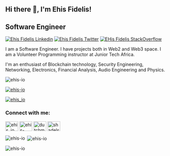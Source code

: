 <h2> Hi there 👋, I'm Ehis Fidelis! </h2>
<h2>Software Engineer </h2>

    
[![Ehis Fidelis Linkedin](https://img.shields.io/badge/LinkedIn-0077B5?style=for-the-badge&logo=linkedin&logoColor=white)](https://www.linkedin.com/in/ehis-fidelis/)
[![Ehis Fidelis Twitter](https://img.shields.io/badge/Twitter-1DA1F2?style=for-the-badge&logo=twitter&logoColor=white)](https://twitter.com/ehis-io)
[![EHis Fidelis StackOverflow](https://img.shields.io/badge/StackOverflow-F48024?style=for-the-badge&logo=stackoverflow&logoColor=white)](https://stackoverflow.com/users/edit/18987856)
<!-- This is using base64 encoded image. If you have a small image, you can upload the base64 version of it :D https://www.base64-image.de/ -->

I am a Software Engineer. I have projects both in Web2 and Web3 space. I am a Volunteer Programming instructor  at Junior Tech Africa.

I'm an enthusiast of Blockchain technology, Security Engineering, Networking, Electronics, Financial Analysis, Audio Engineering and Physics.


<p align="left"> <img src="https://komarev.com/ghpvc/?username=ehis-io&label=Profile%20views&color=0e75b6&style=flat" alt="ehis-io" /> </p>

<p align="left"> <a href="https://github.com/ryo-ma/github-profile-trophy"><img src="https://github-profile-trophy.vercel.app/?username=ehis-io" alt="ehis-io" /></a> </p>

<p align="left"> <a href="https://twitter.com/ehis_io" target="blank"><img src="https://img.shields.io/twitter/follow/ehis_io?logo=twitter&style=for-the-badge" alt="ehis_io" /></a> </p>

<h3 align="left">Connect with me:</h3>
<p align="left">
<a href="https://twitter.com/ehis_io" target="blank"><img align="center" src="https://raw.githubusercontent.com/rahuldkjain/github-profile-readme-generator/master/src/images/icons/Social/twitter.svg" alt="ehis_io" height="30" width="40" /></a>
<a href="https://linkedin.com/in/ehis-fidelis" target="blank"><img align="center" src="https://raw.githubusercontent.com/rahuldkjain/github-profile-readme-generator/master/src/images/icons/Social/linked-in-alt.svg" alt="ehis-fidelis" height="30" width="40" /></a>
<a href="https://stackoverflow.com/users/ehis-io" target="blank"><img align="center" src="https://raw.githubusercontent.com/rahuldkjain/github-profile-readme-generator/master/src/images/icons/Social/stack-overflow.svg" alt="dutchman-io" height="30" width="40" /></a>
<a href="https://instagram.com/drunk.guitarist" target="blank"><img align="center" src="https://raw.githubusercontent.com/rahuldkjain/github-profile-readme-generator/master/src/images/icons/Social/instagram.svg" alt="shadelstone" height="30" width="40" /></a>
</p>



<p><img align="left" src="https://github-readme-stats.vercel.app/api/top-langs?username=ehis-io&show_icons=true&locale=en&layout=compact" alt="ehis-io" /></p>

<p>&nbsp;<img align="center" src="https://github-readme-stats.vercel.app/api?username=ehis-io&show_icons=true&locale=en" alt="ehis-io" /></p>

<p><img align="center" src="https://github-readme-streak-stats.herokuapp.com/?user=ehis-io&" alt="ehis-io" /></p>






